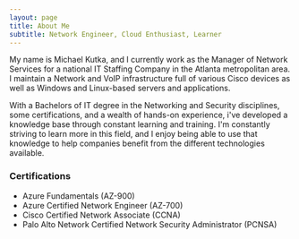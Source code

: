 ```yaml
---
layout: page
title: About Me
subtitle: Network Engineer, Cloud Enthusiast, Learner
---
```


My name is Michael Kutka, and I currently work as the Manager of Network Services for a national IT Staffing Company in the Atlanta metropolitan area. I maintain a Network and VoIP infrastructure full of various Cisco devices as well as Windows and Linux-based servers and applications.

With a Bachelors of IT degree in the Networking and Security disciplines, some certifications, and a wealth of hands-on experience, i've developed a knowledge base through constant learning and training. I'm constantly striving to learn more in this field, and I enjoy being able to use that knowledge to help companies benefit from the different technologies available.

### Certifications

- Azure Fundamentals (AZ-900)
- Azure Certified Network Engineer (AZ-700)
- Cisco Certified Network Associate (CCNA)
- Palo Alto Network Certified Network Security Administrator (PCNSA)